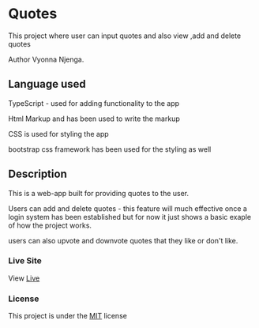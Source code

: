 # Quotes

This project where user can input quotes and also view ,add and delete quotes

Author Vyonna Njenga.

## Language used


TypeScript - used for adding functionality to the app

Html Markup and has been used to write the markup

CSS is used for styling the app

bootstrap css framework has been used for the styling as well



## Description
This is a web-app built for providing quotes to the user.

Users can  add and delete quotes - this feature will much effective once a login system has been established but for now it just shows a basic exaple of how the project works.

users can also upvote and downvote quotes that they like or don't like.






### Live Site
View [Live](https://github.com/vyonna6519/quotes.git)
### License
This project is under the  [MIT](LICENSE.md) license